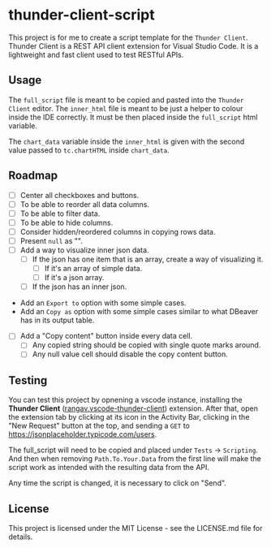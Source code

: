 # thunder-client-script

This project is for me to create a script template for the  `Thunder Client`. Thunder Client is a REST API client extension for Visual Studio Code. It is a lightweight and fast client used to test RESTful APIs.

## Usage

The `full_script` file is meant to be copied and pasted into the `Thunder Client` editor. The `inner_html` file is meant to be just a helper to colour inside the IDE correctly. It must be then placed inside the `full_script` html variable.

The `chart_data` variable inside the `inner_html` is given with the second value passed to `tc.chartHTML` inside `chart_data`.

## Roadmap

- [ ] Center all checkboxes and buttons.
- [ ] To be able to reorder all data columns.
- [ ] To be able to filter data.
- [ ] To be able to hide columns.
- [ ] Consider hidden/reordered columns in copying rows data.
- [ ] Present `null` as "<null>".
- [ ] Add a way to visualize inner json data.
  - [ ] If the json has one item that is an array, create a way of visualizing it.
    - [ ] If it's an array of simple data.
    - [ ] If it's a json array.
  - [ ] If the json has an inner json.
- Add an `Export to` option with some simple cases.
- Add an `Copy as` option with some simple cases similar to what DBeaver has in its output table.
- [ ] Add a "Copy content" button inside every data cell.
  - [ ] Any copied string should be copied with single quote marks around.
  - [ ] Any null value cell should disable the copy content button.

## Testing

You can test this project by opnening a vscode instance, installing the __Thunder Client__ ([rangav.vscode-thunder-client](https://marketplace.visualstudio.com/items?itemName=rangav.vscode-thunder-client)) extension. After that, open the extension tab by clicking at its icon in the Activity Bar, clicking in the "New Request" button at the top, and sending a `GET` to https://jsonplaceholder.typicode.com/users.

The full_script will need to be copied and placed under `Tests` -> `Scripting`. And then when removing `Path.To.Your.Data` from the first line will make the script work as intended with the resulting data from the API.

Any time the script is changed, it is necessary to click on "Send".

## License

This project is licensed under the MIT License - see the LICENSE.md file for details.
